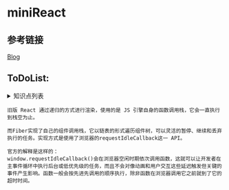 # miniReact


## 参考链接

[Blog](https://github.com/purplebamboo/blog/issues)

## ToDoList:

<details>
<summary>知识点列表</summary>

* [x] 虚拟dom对象(Virtual DOM)

* [x] 虚拟dom差异化算法（diff algorithm）

* [x] 单向数据流渲染（Data Flow）

* [x] 组件生命周期

* [x] 事件处理

* [x] fiber调度 [参考链接](https://segmentfault.com/a/1190000018250127)
</details>

```
旧版 React 通过递归的方式进行渲染，使用的是 JS 引擎自身的函数调用栈，它会一直执行到栈空为止。

而Fiber实现了自己的组件调用栈，它以链表的形式遍历组件树，可以灵活的暂停、继续和丢弃执行的任务。实现方式是使用了浏览器的requestIdleCallback这一 API。

官方的解释是这样的：
window.requestIdleCallback()会在浏览器空闲时期依次调用函数，这就可以让开发者在主事件循环中执行后台或低优先级的任务，而且不会对像动画和用户交互这些延迟触发但关键的事件产生影响。函数一般会按先进先调用的顺序执行，除非函数在浏览器调用它之前就到了它的超时时间。
```
